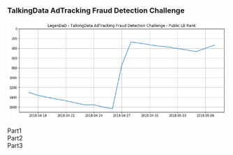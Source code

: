 





### TalkingData AdTracking Fraud Detection Challenge

![](AdT/output/scoregraph.png)

Part1  
Part2  
Part3
